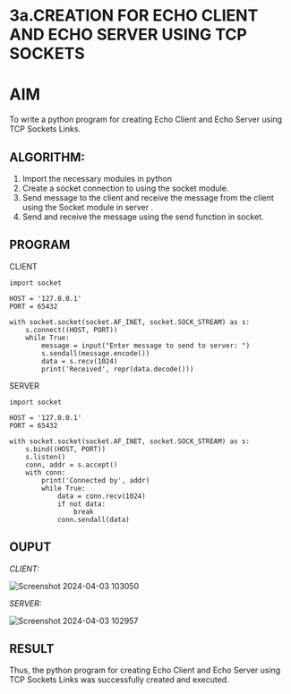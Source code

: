# 3a.CREATION FOR ECHO CLIENT AND ECHO SERVER USING TCP SOCKETS
# AIM
To write a python program for creating Echo Client and Echo Server using TCP
Sockets Links.
## ALGORITHM:
1. Import the necessary modules in python
2. Create a socket connection to using the socket module.
3. Send message to the client and receive the message from the client using the Socket module in
 server .
4. Send and receive the message using the send function in socket.
## PROGRAM
CLIENT
```
import socket

HOST = '127.0.0.1'  
PORT = 65432        

with socket.socket(socket.AF_INET, socket.SOCK_STREAM) as s:
    s.connect((HOST, PORT))
    while True:
        message = input("Enter message to send to server: ")
        s.sendall(message.encode())
        data = s.recv(1024)
        print('Received', repr(data.decode()))
```
SERVER
```
import socket

HOST = '127.0.0.1'  
PORT = 65432       

with socket.socket(socket.AF_INET, socket.SOCK_STREAM) as s:
    s.bind((HOST, PORT))
    s.listen()
    conn, addr = s.accept()
    with conn:
        print('Connected by', addr)
        while True:
            data = conn.recv(1024)
            if not data:
                break
            conn.sendall(data)
```
## OUPUT
*CLIENT:*

![Screenshot 2024-04-03 103050](https://github.com/Bakkiyalakshmiethiraj/3a.Sockets_Creation_for_Echo_Client_and_Echo_Server/assets/144870983/2d3b3338-8411-4d25-8a72-74bf485343c1)

*SERVER:*

![Screenshot 2024-04-03 102957](https://github.com/Bakkiyalakshmiethiraj/3a.Sockets_Creation_for_Echo_Client_and_Echo_Server/assets/144870983/b8e4b587-7127-4f21-a85f-9b8ac429099b)

## RESULT
Thus, the python program for creating Echo Client and Echo Server using TCP Sockets Links 
was successfully created and executed.

